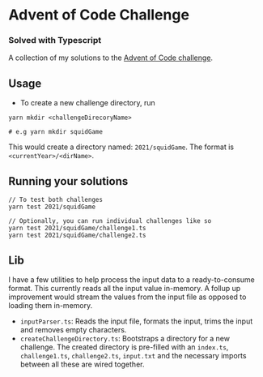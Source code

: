 # Advent of Code Challenge

### Solved with Typescript

A collection of my solutions to the [Advent of Code challenge](https://adventofcode.com/).

## Usage
- To create a new challenge directory, run
```
yarn mkdir <challengeDirecoryName>

# e.g yarn mkdir squidGame
```
This would create a directory named: `2021/squidGame`. The format is `<currentYear>/<dirName>`.


## Running your solutions

```
// To test both challenges
yarn test 2021/squidGame

// Optionally, you can run individual challenges like so
yarn test 2021/squidGame/challenge1.ts
yarn test 2021/squidGame/challenge2.ts
```

## Lib
I have a few utilities to help process the input data to a ready-to-consume format.
This currently reads all the input value in-memory. A follup up improvement would stream the values from the input file as opposed to loading them in-memory.

+ `inputParser.ts`: Reads the input file, formats the input, trims the input and removes empty characters.
+ `createChallengeDirectory.ts`: Bootstraps a directory for a new challenge. The created directory is pre-filled with an `index.ts`, `challenge1.ts`, `challenge2.ts`, `input.txt` and the necessary imports between all these are wired together.